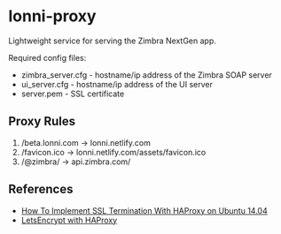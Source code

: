# lonni-proxy

Lightweight service for serving the Zimbra NextGen app.

Required config files:

 - zimbra_server.cfg - hostname/ip address of the Zimbra SOAP server
 - ui_server.cfg - hostname/ip address of the UI server
 - server.pem - SSL certificate

## Proxy Rules

1. /beta.lonni.com -> lonni.netlify.com
2. /favicon.ico -> lonni.netlify.com/assets/favicon.ico
3. /@zimbra/<rest> -> api.zimbra.com/<rest>

## References

* [How To Implement SSL Termination With HAProxy on Ubuntu 14.04](https://www.digitalocean.com/community/tutorials/how-to-implement-ssl-termination-with-haproxy-on-ubuntu-14-04)
* [LetsEncrypt with HAProxy](https://serversforhackers.com/c/letsencrypt-with-haproxy)

